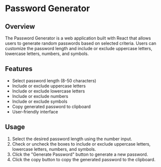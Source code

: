# Password Generator

## Overview
The Password Generator is a web application built with React that allows users to generate random passwords based on selected criteria. Users can customize the password length and include or exclude uppercase letters, lowercase letters, numbers, and symbols.

## Features
- Select password length (8-50 characters)
- Include or exclude uppercase letters
- Include or exclude lowercase letters
- Include or exclude numbers
- Include or exclude symbols
- Copy generated password to clipboard
- User-friendly interface

## Usage

1. Select the desired password length using the number input.
2. Check or uncheck the boxes to include or exclude uppercase letters, lowercase letters, numbers, and symbols.
3. Click the "Generate Password" button to generate a new password.
4. Click the copy button to copy the generated password to the clipboard.

